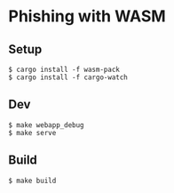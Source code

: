 # Phishing with WASM


## Setup

```
$ cargo install -f wasm-pack
$ cargo install -f cargo-watch
```


## Dev

```
$ make webapp_debug
$ make serve
```


## Build

```
$ make build
```
